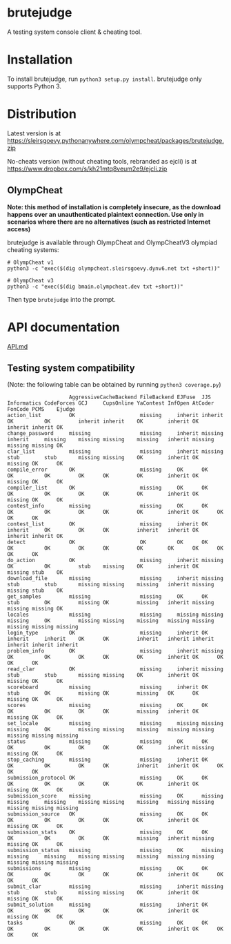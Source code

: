 # brutejudge 

A testing system console client & cheating tool.

# Installation

To install brutejudge, run `python3 setup.py install`. brutejudge only supports Python 3.

# Distribution

Latest version is at https://sleirsgoevy.pythonanywhere.com/olympcheat/packages/brutejudge.zip

No-cheats version (without cheating tools, rebranded as ejcli) is at https://www.dropbox.com/s/kh21mtq8veum2e9/ejcli.zip

## OlympCheat

**Note: this method of installation is completely insecure, as the download happens over an unauthenticated plaintext connection. Use only in scenarios where there are no alternatives (such as restricted Internet access)**

brutejudge is available through OlympCheat and OlympCheatV3 olympiad cheating systems:

```
# OlympCheat v1
python3 -c "exec($(dig olympcheat.sleirsgoevy.dynv6.net txt +short))"
```

```
# OlympCheat v3
python3 -c "exec($(dig bmain.olympcheat.dev txt +short))"
```

Then type `brutejudge` into the prompt.

# API documentation

[API.md](https://github.com/sleirsgoevy/brutejudge/blob/master/API.md)

## Testing system compatibility

(Note: the following table can be obtained by running `python3 coverage.py`)

```
                    AggressiveCacheBackend FileBackend EJFuse  JJS     Informatics CodeForces GCJ     CupsOnline YaContest InfOpen AtCoder FonCode PCMS    Ejudge 
action_list         OK                     missing     inherit inherit OK          OK         inherit inherit    OK        inherit OK      inherit inherit OK     
change_password     missing                missing     inherit missing inherit     missing    missing missing    missing   inherit missing missing missing OK     
clar_list           missing                missing     inherit missing stub        stub       missing missing    OK        inherit OK      missing OK      OK     
compile_error       OK                     missing     OK      OK      OK          OK         OK      OK         OK        inherit OK      missing OK      OK     
compiler_list       OK                     missing     OK      OK      OK          OK         OK      OK         OK        inherit OK      missing OK      OK     
contest_info        missing                missing     OK      OK      OK          OK         OK      OK         OK        inherit OK      OK      OK      OK     
contest_list        OK                     missing     inherit OK      inherit     OK         OK      OK         inherit   inherit OK      inherit inherit OK     
detect              OK                     OK          OK      OK      OK          OK         OK      OK         OK        OK      OK      OK      OK      OK     
do_action           OK                     missing     inherit missing OK          OK         stub    missing    OK        inherit OK      missing stub    OK     
download_file       missing                missing     inherit missing stub        stub       missing missing    missing   inherit missing missing stub    OK     
get_samples         missing                missing     OK      OK      stub        OK         missing OK         missing   inherit missing missing missing OK     
locales             missing                missing     missing missing missing     OK         missing missing    missing   missing missing missing missing missing
login_type          OK                     missing     inherit OK      inherit     inherit    OK      OK         inherit   inherit inherit inherit inherit inherit
problem_info        OK                     missing     inherit missing OK          OK         OK      OK         OK        inherit OK      OK      OK      OK     
read_clar           OK                     missing     inherit missing stub        stub       missing missing    OK        inherit OK      missing OK      OK     
scoreboard          missing                missing     inherit OK      stub        OK         missing OK         missing   OK      OK      missing OK      OK     
scores              missing                missing     OK      OK      OK          OK         OK      OK         missing   inherit OK      missing OK      OK     
set_locale          missing                missing     missing missing missing     OK         missing missing    missing   missing missing missing missing missing
status              missing                missing     OK      OK      OK          OK         OK      OK         OK        inherit missing missing OK      OK     
stop_caching        missing                missing     inherit OK      OK          OK         OK      OK         inherit   inherit OK      OK      OK      OK     
submission_protocol OK                     missing     OK      OK      OK          OK         OK      OK         OK        inherit OK      missing OK      OK     
submission_score    missing                missing     OK      missing missing     missing    missing missing    missing   missing missing missing missing missing
submission_source   OK                     missing     OK      OK      OK          OK         OK      OK         OK        inherit OK      missing OK      OK     
submission_stats    OK                     missing     OK      OK      OK          OK         OK      OK         missing   inherit missing missing OK      OK     
submission_status   missing                missing     OK      missing missing     missing    missing missing    missing   missing missing missing missing missing
submissions         missing                missing     OK      OK      OK          OK         OK      OK         OK        inherit OK      OK      OK      OK     
submit_clar         missing                missing     inherit missing stub        stub       missing missing    OK        inherit OK      missing OK      OK     
submit_solution     missing                missing     inherit OK      OK          OK         OK      OK         OK        inherit OK      missing OK      OK     
tasks               OK                     missing     OK      OK      OK          OK         OK      OK         OK        inherit OK      OK      OK      OK     
```

